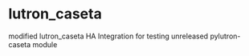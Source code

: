# lutron_caseta
modified lutron_caseta HA Integration for testing unreleased pylutron-caseta module
